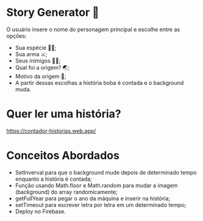 # Story Generator 📖


O usuário insere o nome do personagem principal e escolhe entre as opções:

- Sua espécie 🧙‍♂️;
- Sua arma ⚔;
- Seus inimigos 🧛‍♀️;
- Qual foi a origem? 🌏;
- Motivo da origem 🔮;
- A partir dessas escolhas a história boba é contada e o background muda.

# Quer ler uma história?
https://contador-historias.web.app/

# Conceitos Abordados
- SetInverval para que o background mude depois de determinado tempo enquanto a história é contada;
- Função usando Math.floor e Math.random para mudar a imagem (background) do array randomicamente;
- getFullYear para pegar o ano da máquina e inserir na história;
- setTimeout para escrever letra por letra em um determinado tempo;
- Deploy no Firebase.
